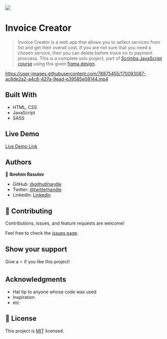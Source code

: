 ![](https://img.shields.io/badge/Microverse-blueviolet)

# Invoice Creator

> Invoice Creator is a web app that allows you to sellect services from list and get their overall cost. If you are not sure that you need a chosen service, then you can delete before move on to payment proccess. This is a complete solo project, part of [Scrimba JavaScript course](https://scrimba.com/learn/learnjavascript) using this given [figma design](https://www.figma.com/file/roUn8DT7zHTI9tcL2JXNZG/Invoice-Generator?node-id=0%3A1).

https://user-images.githubusercontent.com/78875455/170093087-ac8de2a2-a4c8-427a-9ead-e39585e08144.mp4

## Built With

- HTML, CSS
- JavaScript
- SASS

## Live Demo

[Live Demo Link](https://ibrohimrasulov.github.io/Invoice-creator/)

## Authors

👤 **Ibrohim Rasulov**

- GitHub: [@githubhandle](https://github.com/githubhandle)
- Twitter: [@twitterhandle](https://twitter.com/twitterhandle)
- LinkedIn: [LinkedIn](https://linkedin.com/in/linkedinhandle)

## 🤝 Contributing

Contributions, issues, and feature requests are welcome!

Feel free to check the [issues page](../../issues/).

## Show your support

Give a ⭐️ if you like this project!

## Acknowledgments

- Hat tip to anyone whose code was used
- Inspiration
- etc

## 📝 License

This project is [MIT](./MIT.md) licensed.
